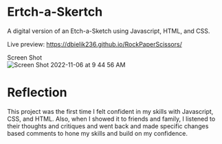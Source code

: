 # Ertch-a-Skertch

A digital version of an Etch-a-Sketch using Javascript, HTML, and CSS. 

Live preview: https://dbielik236.github.io/RockPaperScissors/

Screen Shot<br>
![Screen Shot 2022-11-06 at 9 44 56 AM](https://user-images.githubusercontent.com/95592670/200177501-cce004ab-9064-49fe-bfd1-a1d57868fbc2.png)

# Reflection

This project was the first time I felt confident in my skills with Javascript, CSS, and HTML. Also, when I showed it to friends and family, I listened to their thoughts and critiques and went back and made specific changes based comments to hone my skills and build on my confidence. 
